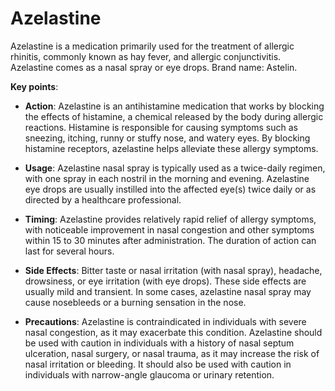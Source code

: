 # Azelastine

Azelastine is a medication primarily used for the treatment of allergic rhinitis, commonly known as hay fever, and allergic conjunctivitis. Azelastine comes as a nasal spray or eye drops. Brand name: Astelin.

**Key points**:

* **Action**: Azelastine is an antihistamine medication that works by blocking the effects of histamine, a chemical released by the body during allergic reactions. Histamine is responsible for causing symptoms such as sneezing, itching, runny or stuffy nose, and watery eyes. By blocking histamine receptors, azelastine helps alleviate these allergy symptoms.

* **Usage**: Azelastine nasal spray is typically used as a twice-daily regimen, with one spray in each nostril in the morning and evening. Azelastine eye drops are usually instilled into the affected eye(s) twice daily or as directed by a healthcare professional.

* **Timing**: Azelastine provides relatively rapid relief of allergy symptoms, with noticeable improvement in nasal congestion and other symptoms within 15 to 30 minutes after administration. The duration of action can last for several hours.

* **Side Effects**: Bitter taste or nasal irritation (with nasal spray), headache, drowsiness, or eye irritation (with eye drops). These side effects are usually mild and transient. In some cases, azelastine nasal spray may cause nosebleeds or a burning sensation in the nose.

* **Precautions**: Azelastine is contraindicated in individuals with severe nasal congestion, as it may exacerbate this condition. Azelastine should be used with caution in individuals with a history of nasal septum ulceration, nasal surgery, or nasal trauma, as it may increase the risk of nasal irritation or bleeding. It should also be used with caution in individuals with narrow-angle glaucoma or urinary retention.
